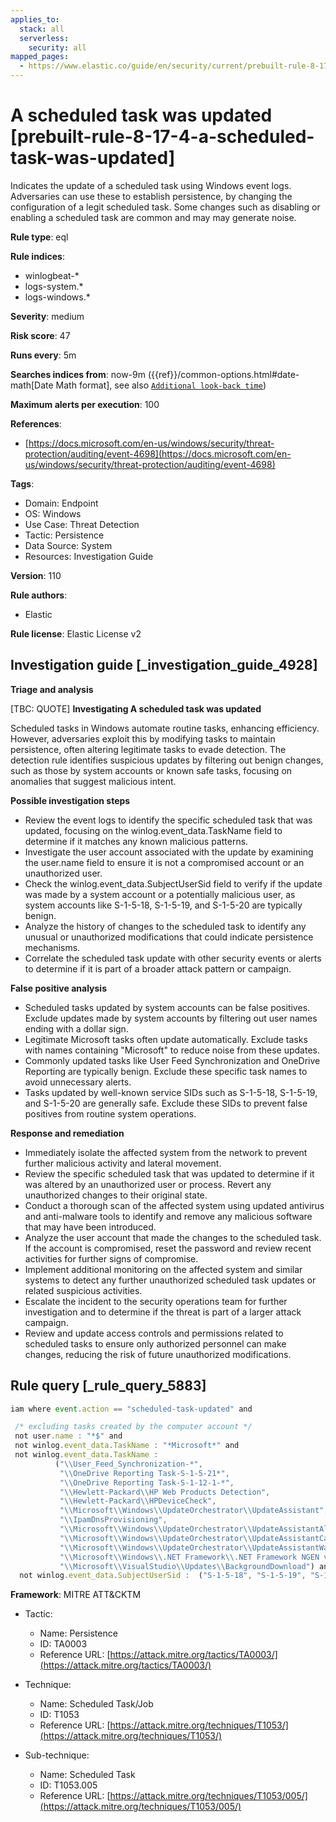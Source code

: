 ```yaml
---
applies_to:
  stack: all
  serverless:
    security: all
mapped_pages:
  - https://www.elastic.co/guide/en/security/current/prebuilt-rule-8-17-4-a-scheduled-task-was-updated.html
---
```


# A scheduled task was updated [prebuilt-rule-8-17-4-a-scheduled-task-was-updated]

Indicates the update of a scheduled task using Windows event logs. Adversaries can use these to establish persistence, by changing the configuration of a legit scheduled task. Some changes such as disabling or enabling a scheduled task are common and may may generate noise.

**Rule type**: eql

**Rule indices**:

* winlogbeat-*
* logs-system.*
* logs-windows.*

**Severity**: medium

**Risk score**: 47

**Runs every**: 5m

**Searches indices from**: now-9m ({{ref}}/common-options.html#date-math[Date Math format], see also [`Additional look-back time`](docs-content://solutions/security/detect-and-alert/create-detection-rule.md#rule-schedule))

**Maximum alerts per execution**: 100

**References**:

* [https://docs.microsoft.com/en-us/windows/security/threat-protection/auditing/event-4698](https://docs.microsoft.com/en-us/windows/security/threat-protection/auditing/event-4698)

**Tags**:

* Domain: Endpoint
* OS: Windows
* Use Case: Threat Detection
* Tactic: Persistence
* Data Source: System
* Resources: Investigation Guide

**Version**: 110

**Rule authors**:

* Elastic

**Rule license**: Elastic License v2

## Investigation guide [_investigation_guide_4928]

**Triage and analysis**

[TBC: QUOTE]
**Investigating A scheduled task was updated**

Scheduled tasks in Windows automate routine tasks, enhancing efficiency. However, adversaries exploit this by modifying tasks to maintain persistence, often altering legitimate tasks to evade detection. The detection rule identifies suspicious updates by filtering out benign changes, such as those by system accounts or known safe tasks, focusing on anomalies that suggest malicious intent.

**Possible investigation steps**

* Review the event logs to identify the specific scheduled task that was updated, focusing on the winlog.event_data.TaskName field to determine if it matches any known malicious patterns.
* Investigate the user account associated with the update by examining the user.name field to ensure it is not a compromised account or an unauthorized user.
* Check the winlog.event_data.SubjectUserSid field to verify if the update was made by a system account or a potentially malicious user, as system accounts like S-1-5-18, S-1-5-19, and S-1-5-20 are typically benign.
* Analyze the history of changes to the scheduled task to identify any unusual or unauthorized modifications that could indicate persistence mechanisms.
* Correlate the scheduled task update with other security events or alerts to determine if it is part of a broader attack pattern or campaign.

**False positive analysis**

* Scheduled tasks updated by system accounts can be false positives. Exclude updates made by system accounts by filtering out user names ending with a dollar sign.
* Legitimate Microsoft tasks often update automatically. Exclude tasks with names containing "Microsoft" to reduce noise from these updates.
* Commonly updated tasks like User Feed Synchronization and OneDrive Reporting are typically benign. Exclude these specific task names to avoid unnecessary alerts.
* Tasks updated by well-known service SIDs such as S-1-5-18, S-1-5-19, and S-1-5-20 are generally safe. Exclude these SIDs to prevent false positives from routine system operations.

**Response and remediation**

* Immediately isolate the affected system from the network to prevent further malicious activity and lateral movement.
* Review the specific scheduled task that was updated to determine if it was altered by an unauthorized user or process. Revert any unauthorized changes to their original state.
* Conduct a thorough scan of the affected system using updated antivirus and anti-malware tools to identify and remove any malicious software that may have been introduced.
* Analyze the user account that made the changes to the scheduled task. If the account is compromised, reset the password and review recent activities for further signs of compromise.
* Implement additional monitoring on the affected system and similar systems to detect any further unauthorized scheduled task updates or related suspicious activities.
* Escalate the incident to the security operations team for further investigation and to determine if the threat is part of a larger attack campaign.
* Review and update access controls and permissions related to scheduled tasks to ensure only authorized personnel can make changes, reducing the risk of future unauthorized modifications.


## Rule query [_rule_query_5883]

```js
iam where event.action == "scheduled-task-updated" and

 /* excluding tasks created by the computer account */
 not user.name : "*$" and
 not winlog.event_data.TaskName : "*Microsoft*" and
 not winlog.event_data.TaskName :
          ("\\User_Feed_Synchronization-*",
           "\\OneDrive Reporting Task-S-1-5-21*",
           "\\OneDrive Reporting Task-S-1-12-1-*",
           "\\Hewlett-Packard\\HP Web Products Detection",
           "\\Hewlett-Packard\\HPDeviceCheck",
           "\\Microsoft\\Windows\\UpdateOrchestrator\\UpdateAssistant",
           "\\IpamDnsProvisioning",
           "\\Microsoft\\Windows\\UpdateOrchestrator\\UpdateAssistantAllUsersRun",
           "\\Microsoft\\Windows\\UpdateOrchestrator\\UpdateAssistantCalendarRun",
           "\\Microsoft\\Windows\\UpdateOrchestrator\\UpdateAssistantWakeupRun",
           "\\Microsoft\\Windows\\.NET Framework\\.NET Framework NGEN v*",
           "\\Microsoft\\VisualStudio\\Updates\\BackgroundDownload") and
  not winlog.event_data.SubjectUserSid :  ("S-1-5-18", "S-1-5-19", "S-1-5-20")
```

**Framework**: MITRE ATT&CKTM

* Tactic:

    * Name: Persistence
    * ID: TA0003
    * Reference URL: [https://attack.mitre.org/tactics/TA0003/](https://attack.mitre.org/tactics/TA0003/)

* Technique:

    * Name: Scheduled Task/Job
    * ID: T1053
    * Reference URL: [https://attack.mitre.org/techniques/T1053/](https://attack.mitre.org/techniques/T1053/)

* Sub-technique:

    * Name: Scheduled Task
    * ID: T1053.005
    * Reference URL: [https://attack.mitre.org/techniques/T1053/005/](https://attack.mitre.org/techniques/T1053/005/)



